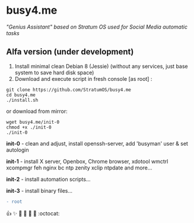 # busy4.me
<i> "Genius Assistant" based on Stratum OS used for Social Media automatic tasks</i>

## Alfa version (under development)
1. Install minimal clean Debian 8 (Jessie) (without any services, just base system to save hard disk space)
2. Download and execute script in fresh console [as root] :

```shell
git clone https://github.com/StratumOS/busy4.me
cd busy4.me
./install.sh
```
or download from mirror:

```shell
wget busy4.me/init-0
chmod +x ./init-0
./init-0
```

**init-0** - clean and adjust, install openssh-server, add 'busyman' user & set autologin

**init-1** - install X server, Openbox, Chrome browser, xdotool wmctrl xcompmgr feh nginx bc ntp zenity xclip ntpdate and more... 

**init-2** - install automation scripts...

**init-3** - install binary files...
``` diff
- root
```

:+1: :sparkles: :camel: :tada: :rocket: :metal: :octocat:
